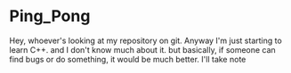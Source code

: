 # Ping_Pong

Hey, whoever's looking at my repository on git. Anyway 
I'm just starting to learn C++.
and I don't know much about it. 
but basically, if someone can find bugs or do something, it would be much better. 
I'll take note
